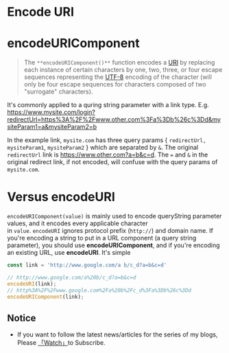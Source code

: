 # Encode URI

# **encodeURIComponent**
> The `**encodeURIComponent()**` function encodes a [URI](https://developer.mozilla.org/en-US/docs/Glossary/URI) by replacing each instance of certain characters by one, two, three, or four escape sequences representing the [UTF-8](https://developer.mozilla.org/en-US/docs/Glossary/UTF-8) encoding of the character (will only be four escape sequences for characters composed of two "surrogate" characters).

It's commonly applied to a quring string parameter with a link type. E.g. https://www.mysite.com/login?redirectUrl=https%3A%2F%2Fwww.other.com%3Fa%3Db%26c%3Dd&mysiteParam1=a&mysiteParam2=b

In the example link, `mysite.com` has three query params { `redirectUrl,` `mysiteParam1`, `mysiteParam2` } which are separated by `&`. The original `redirectUrl` link is https://www.other.com?a=b&c=d. The `=` and `&` in the original redirect link, if not encoded, will confuse with the query params of `mysite.com`.

# Versus encodeURI

`encodeURIComponent(value)` is mainly used to encode queryString parameter values, and it encodes every applicable character in `value`. `encodeURI` ignores protocol prefix (`http://`) and domain name. If you're encoding a string to put in a URL component (a query string parameter), you should use **encodeURIComponent**, and if you're encoding an existing URL, use **encodeURI**. It's simple

```javascript
const link = 'http://www.google.com/a b/c_d?a=b&c=d'

// http://www.google.com/a%20b/c_d?a=b&c=d
encodeURI(link); 
// http%3A%2F%2Fwww.google.com%2Fa%20b%2Fc_d%3Fa%3Db%26c%3Dd
encodeURIComponent(link);
```

## Notice

* If you want to follow the latest news/articles for the series of my blogs, Please [「Watch」](https://github.com/n0ruSh/blogs/)to Subscribe.
